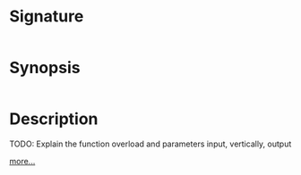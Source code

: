 # Signature
```vikid-signature
```

# Synopsis
```vikid-synopsis
```

# Description
TODO: Explain the function overload and parameters input, vertically, output

[more...](https://en.wikipedia.org/wiki/Scaling_(geometry))